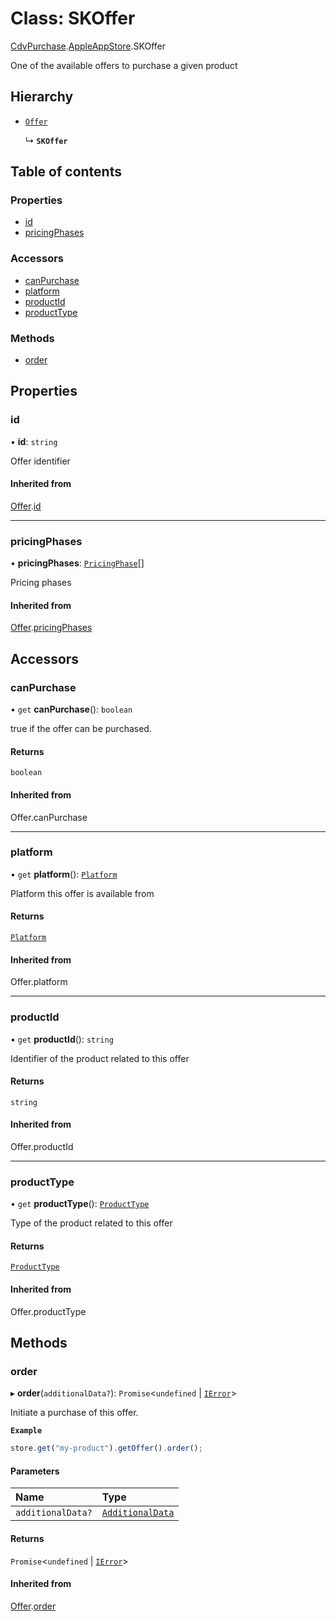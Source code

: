 # Class: SKOffer

[CdvPurchase](../modules/CdvPurchase.md).[AppleAppStore](../modules/CdvPurchase.AppleAppStore.md).SKOffer

One of the available offers to purchase a given product

## Hierarchy

- [`Offer`](CdvPurchase.Offer.md)

  ↳ **`SKOffer`**

## Table of contents

### Properties

- [id](CdvPurchase.AppleAppStore.SKOffer.md#id)
- [pricingPhases](CdvPurchase.AppleAppStore.SKOffer.md#pricingphases)

### Accessors

- [canPurchase](CdvPurchase.AppleAppStore.SKOffer.md#canpurchase)
- [platform](CdvPurchase.AppleAppStore.SKOffer.md#platform)
- [productId](CdvPurchase.AppleAppStore.SKOffer.md#productid)
- [productType](CdvPurchase.AppleAppStore.SKOffer.md#producttype)

### Methods

- [order](CdvPurchase.AppleAppStore.SKOffer.md#order)

## Properties

### id

• **id**: `string`

Offer identifier

#### Inherited from

[Offer](CdvPurchase.Offer.md).[id](CdvPurchase.Offer.md#id)

___

### pricingPhases

• **pricingPhases**: [`PricingPhase`](../interfaces/CdvPurchase.PricingPhase.md)[]

Pricing phases

#### Inherited from

[Offer](CdvPurchase.Offer.md).[pricingPhases](CdvPurchase.Offer.md#pricingphases)

## Accessors

### canPurchase

• `get` **canPurchase**(): `boolean`

true if the offer can be purchased.

#### Returns

`boolean`

#### Inherited from

Offer.canPurchase

___

### platform

• `get` **platform**(): [`Platform`](../enums/CdvPurchase.Platform.md)

Platform this offer is available from

#### Returns

[`Platform`](../enums/CdvPurchase.Platform.md)

#### Inherited from

Offer.platform

___

### productId

• `get` **productId**(): `string`

Identifier of the product related to this offer

#### Returns

`string`

#### Inherited from

Offer.productId

___

### productType

• `get` **productType**(): [`ProductType`](../enums/CdvPurchase.ProductType.md)

Type of the product related to this offer

#### Returns

[`ProductType`](../enums/CdvPurchase.ProductType.md)

#### Inherited from

Offer.productType

## Methods

### order

▸ **order**(`additionalData?`): `Promise`<`undefined` \| [`IError`](../interfaces/CdvPurchase.IError.md)\>

Initiate a purchase of this offer.

**`Example`**

```ts
store.get("my-product").getOffer().order();
```

#### Parameters

| Name | Type |
| :------ | :------ |
| `additionalData?` | [`AdditionalData`](../interfaces/CdvPurchase.AdditionalData.md) |

#### Returns

`Promise`<`undefined` \| [`IError`](../interfaces/CdvPurchase.IError.md)\>

#### Inherited from

[Offer](CdvPurchase.Offer.md).[order](CdvPurchase.Offer.md#order)
